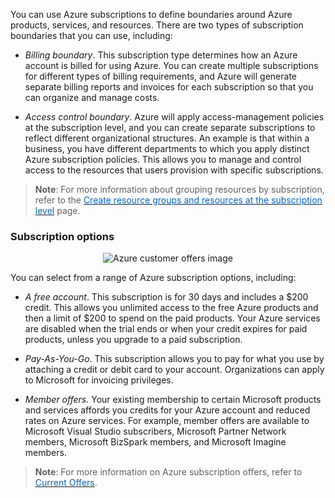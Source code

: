
You can use Azure subscriptions to define boundaries around Azure products, services, and resources. There are two types of subscription boundaries that you can use, including:

- *Billing boundary*. This subscription type determines how an Azure account is billed for using Azure. You can create multiple subscriptions for different types of billing requirements, and Azure will generate separate billing reports and invoices for each subscription so that you can organize and manage costs.

- *Access control boundary*. Azure will apply access-management policies at the subscription level, and you can create separate subscriptions to reflect different organizational structures. An example is that within a business, you have different departments to which you apply distinct Azure subscription policies. This allows you to manage and control access to the resources that users provision with specific subscriptions.

> **Note**: For more information about grouping resources by subscription, refer to the <a href="https://docs.microsoft.com/en-us/azure/azure-resource-manager/deploy-to-subscription" target="_blank"><span style="color: #0066cc;" color="#0066cc">Create resource groups and resources at the subscription level</span></a> page.

### Subscription options

<p style="text-align:center;">
<img src="../Linked_Image_Files/0402-customer-offers.png" alt="Azure customer offers image">
</p>

You can select from a range of Azure subscription options, including:

- *A free account*. This subscription is for 30 days and includes a $200 credit. This allows you unlimited access to the free Azure products and then a limit of $200 to spend on the paid products. Your Azure services are disabled when the trial ends or when your credit expires for paid products, unless you upgrade to a paid subscription.

- *Pay-As-You-Go*. This subscription allows you to pay for what you use by attaching a credit or debit card to your account. Organizations can apply to Microsoft for invoicing privileges.

- *Member offers*. Your existing membership to certain Microsoft products and services affords you credits for your Azure account and reduced rates on Azure services. For example, member offers are available to Microsoft Visual Studio subscribers, Microsoft Partner Network members, Microsoft BizSpark members, and Microsoft Imagine members.

> **Note**: For more information on Azure subscription offers, refer to <a href="https://azure.microsoft.com/en-us/support/legal/offer-details/" target="_blank"><span style="color: #0066cc;" color="#0066cc">Current Offers</span></a>.
